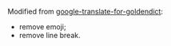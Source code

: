 Modified from [google-translate-for-goldendict](https://github.com/xinebf/google-translate-for-goldendict): 

- remove emoji;
- remove line break.